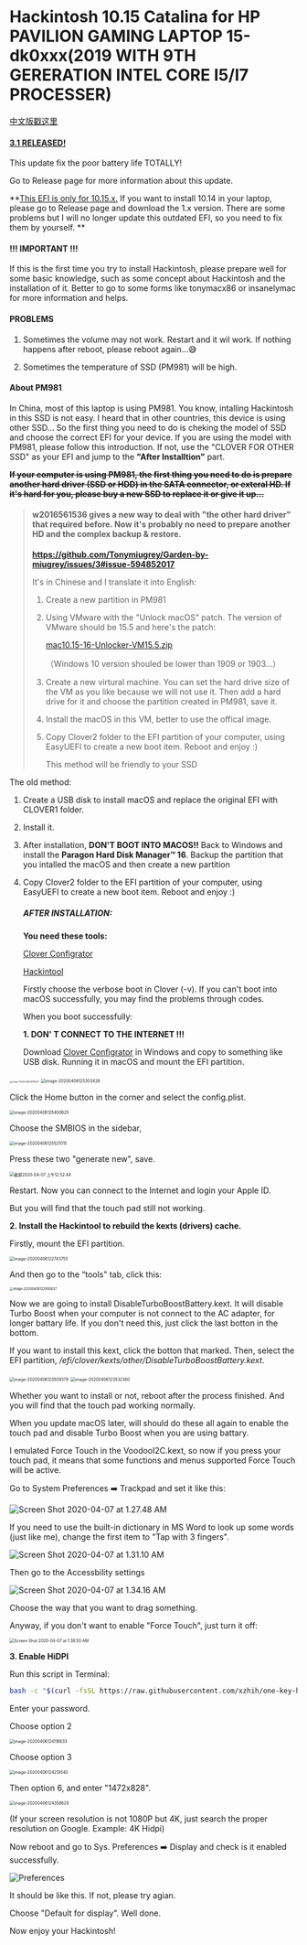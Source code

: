 # **Hackintosh 10.15 Catalina for HP PAVILION GAMING LAPTOP 15-dk0xxx(2019 WITH 9TH GERERATION INTEL CORE I5/I7 PROCESSER)**

[中文版戳这里](https://github.com/Tonymiugrey/Garden-by-miugrey/blob/master/README_CN.md)

#### <u>**3.1 RELEASED!**</u>

This update fix the poor battery life TOTALLY!

Go to Release page for more information about this update.

**<u>This EFI is only for 10.15.x.</u> If you want to install 10.14 in your laptop, please go to Release page and download the 1.x version. There are some problems but I will no longer update this outdated EFI, so you need to fix them by yourself. **

#### **!!! IMPORTANT !!!**

If this is the first time you try to install Hackintosh, please prepare well for some basic knowledge, such as some concept about Hackintosh and the installation of it. Better to go to some forms like tonymacx86 or insanelymac for more information and helps.

#### **PROBLEMS**

1. Sometimes the volume may not work. Restart and it wil work. If nothing happens after reboot, please reboot again...😅

2. Sometimes the temperature of SSD (PM981) will be high.

#### About PM981

In China, most of this laptop is using PM981. You know, intalling Hackintosh in this SSD is not easy.  I heard that in other countries, this device is using other SSD... So the first thing you need to do is cheking the model of SSD and choose the correct EFI for your device. If you are using the model with PM981, please follow this introduction. If not, use the "CLOVER FOR OTHER SSD" as your EFI and jump to the **"After Installtion"** part.

~~**If your computer is using PM981, the first thing you need to do is prepare another hard driver (SSD or HDD) in the SATA connector, or exteral HD. If it's hard for you, please buy a new SSD to replace it or give it up...**~~

> #### **w2016561536 gives a new way to deal with "the other hard driver" that required before. Now it's probably no need to prepare another HD and the complex backup & restore.**
>
> **https://github.com/Tonymiugrey/Garden-by-miugrey/issues/3#issue-594852017**
>
> It's in Chinese and I translate it into English:
>
> 1. Create a new partition in PM981
>
> 2. Using VMware with the "Unlock macOS" patch. The version of VMware should be 15.5 and here's the patch:
>
>    [mac10.15-16-Unlocker-VM15.5.zip](https://github.com/Tonymiugrey/Garden-by-miugrey/files/4436662/mac10.15-16-Unlocker-VM15.5.zip)
>
>    （Windows 10 version shouled be lower than 1909 or 1903...）
>
> 3. Create a new virtural machine. You can set the hard drive size of the VM as you like because we will not use it. Then add a hard drive for it and choose the partition created in PM981, save it.
>
> 4. Install the macOS in this VM, better to use the offical image.
>
> 5. Copy Clover2 folder to the EFI partition of your computer, using EasyUEFI to create a new boot item. Reboot and enjoy :)
>
>    This method will be friendly to your SSD

The old method:

1. Create a USB disk to install macOS and replace the original EFI with CLOVER1 folder.

2. Install it.

3. After installation, **DON'T BOOT INTO MACOS!!** Back to Windows and install the **Paragon Hard Disk Manager™ 16**. Backup the partition that you intalled the macOS and then create a new partition 

4. Copy Clover2 folder to the EFI partition of your computer, using EasyUEFI to create a new boot item. Reboot and enjoy :)

   ##### AFTER INSTALLATION:

   **You need these tools:**

   [Clover Configrator](https://mackie100projects.altervista.org/download-clover-configurator/)

   [Hackintool](https://github.com/headkaze/Hackintool/releases/download/3.3.7/Hackintool.zip)

   Firstly choose the verbose boot in Clover (-v). If you can't boot into macOS successfully, you may find the problems through codes.

   When you boot successfully:

   **1. DON' T CONNECT TO THE INTERNET !!!**

   Download [Clover Configrator](https://mackie100projects.altervista.org/download-clover-configurator/) in Windows and copy to something like USB disk. Running it in macOS and mount the EFI partition.

   

<img src="./img/image-20200406125138578-6196019.png" alt="image-20200406125138578" style="zoom:25%;" />

<img src="./img/image-20200406125303426-6196023.png" alt="image-20200406125303426" style="zoom:50%;" />

Click the Home button in the corner and select the config.plist.

<img src="./img/image-20200406125400625-6196026.png" alt="image-20200406125400625" style="zoom:50%;" />

Choose the SMBIOS in the sidebar, 

<img src="./img/image-20200406125521015-6196032.png" alt="image-20200406125521015" style="zoom:50%;" />

Press these two "generate new", save.

<img src="./img/%E6%88%AA%E5%B1%8F2020-04-07%20%E4%B8%8A%E5%8D%8812.52.44.png" alt="截屏2020-04-07 上午12.52.44" style="zoom: 50%;" />

Restart. Now you can connect to the Internet and login your Apple ID.

But you will find that the touch pad still not working.

**2. Install the Hackintool to rebuild the kexts (drivers) cache.**

Firstly, mount the EFI partition.

<img src="./img/image-20200406122743755-6196039.png" alt="image-20200406122743755" style="zoom:50%;" />

And then go to the “tools" tab, click this:

<img src="./img/image-20200406122900637-6196042.png" alt="image-20200406122900637" style="zoom:40%;" />

Now we are going to install DisableTurboBoostBattery.kext. It will disable Turbo Boost when your computer is not connect to the AC adapter, for longer battary life. If you don't need this, just click the last botton in the bottom.

If you want to install this kext, click the botton that marked. Then, select the EFI partition, */efi/clover/kexts/other/DisableTurboBoostBattery.kext*. 

<img src="./img/image-20200406123509378-6196046.png" alt="image-20200406123509378" style="zoom:50%;" />

<img src="./img/image-20200406123532360-6196051.png" alt="image-20200406123532360" style="zoom:50%;" />

Whether you want to install or not, reboot after the process finished. And you will find that the touch pad working normally. 

When you update macOS later, will should do these all again to enable the touch pad and disable Turbo Boost when you are using battary.

I emulated Force Touch in the VoodooI2C.kext, so now if you press your touch pad, it means that some functions and menus supported Force Touch will be active.

Go to System Preferences ➡️ Trackpad and set it like this:

![Screen Shot 2020-04-07 at 1.27.48 AM](./img/Screen%20Shot%202020-04-07%20at%201.27.48%20AM-6196922.png)

If you need to use the built-in dictionary in MS Word to look up some words (just like me), change the first item to "Tap with 3 fingers".

![Screen Shot 2020-04-07 at 1.31.10 AM](./img/Screen%20Shot%202020-04-07%20at%201.31.10%20AM-6197020.png)

Then go to the Accessbility settings

![Screen Shot 2020-04-07 at 1.34.16 AM](./img/Screen%20Shot%202020-04-07%20at%201.34.16%20AM.png)

Choose the way that you want to drag something.

Anyway, if you don't want to enable "Force Touch", just turn it off:

<img src="./img/Screen%20Shot%202020-04-07%20at%201.38.50%20AM.png" alt="Screen Shot 2020-04-07 at 1.38.50 AM" style="zoom:50%;" />

**3. Enable HiDPI**

Run this script in Terminal:

```bash
bash -c "$(curl -fsSL https://raw.githubusercontent.com/xzhih/one-key-hidpi/master/hidpi.sh)"
```

Enter your password.

Choose option 2

<img src="./img/image-20200406124116833-6196068.png" alt="image-20200406124116833" style="zoom:50%;" />

Choose option 3

<img src="./img/image-20200406124219540-6196072.png" alt="image-20200406124219540" style="zoom:50%;" />

Then option 6, and enter "1472x828".

<img src="./img/image-20200406124358629-6196075.png" alt="image-20200406124358629" style="zoom:50%;" />

(If your screen resolution is not 1080P but 4K, just search the proper resolution on Google. Example: 4K Hidpi)

Now reboot and go to Sys. Preferences ➡️ Display and check is it enabled successfully.

![Preferences](https://github.com/xzhih/one-key-hidpi/raw/master/img/hidpi.gif)

It should be like this. If not, please try agian.

Choose "Default for display". Well done.

Now enjoy your Hackintosh!
